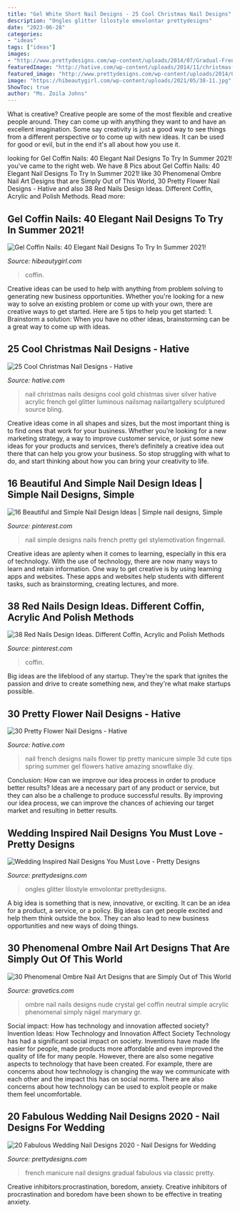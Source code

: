 ```yaml
---
title: "Gel White Short Nail Designs - 25 Cool Christmas Nail Designs"
description: "Ongles glitter lilostyle emvolontar prettydesigns"
date: "2023-06-28"
categories:
- "ideas"
tags: ["ideas"]
images:
- "http://www.prettydesigns.com/wp-content/uploads/2014/07/Gradual-French-Manicure.jpg"
featuredImage: "http://hative.com/wp-content/uploads/2014/11/christmas-nail-designs/11-cool-christmas-nail-designs.jpg"
featured_image: "http://www.prettydesigns.com/wp-content/uploads/2014/07/Gradual-French-Manicure.jpg"
image: "https://hibeautygirl.com/wp-content/uploads/2021/05/38-11.jpg"
ShowToc: true
author: "Ms. Zoila Johns"
---
```



What is creative?
Creative people are some of the most flexible and creative people around. They can come up with anything they want to and have an excellent imagination. Some say creativity is just a good way to see things from a different perspective or to come up with new ideas. It can be used for good or evil, but in the end it's all about how you use it.

	

		
looking for Gel Coffin Nails: 40 Elegant Nail Designs To Try In Summer 2021! you've came to the right web. We have 8 Pics about Gel Coffin Nails: 40 Elegant Nail Designs To Try In Summer 2021! like 30 Phenomenal Ombre Nail Art Designs that are Simply Out of This World, 30 Pretty Flower Nail Designs - Hative and also 38 Red Nails Design Ideas. Different Coffin, Acrylic and Polish Methods. Read more:
		
    
## Gel Coffin Nails: 40 Elegant Nail Designs To Try In Summer 2021!

<img loading=lazy src="https://hibeautygirl.com/wp-content/uploads/2021/05/38-11.jpg" onerror="this.onerror=null;this.src='https://tse4.mm.bing.net/th?id=OIP.2E9KffajNHqE7uPHv1yl8QHaLH&amp;pid=15.1';" alt="Gel Coffin Nails: 40 Elegant Nail Designs To Try In Summer 2021!">

_Source: hibeautygirl.com_

>coffin. 

	

Creative ideas can be used to help with anything from problem solving to generating new business opportunities. Whether you're looking for a new way to solve an existing problem or come up with your own, there are creative ways to get started. Here are 5 tips to help you get started: 1. Brainstorm a solution: When you have no other ideas, brainstorming can be a great way to come up with ideas.

    
## 25 Cool Christmas Nail Designs - Hative

<img loading=lazy src="http://hative.com/wp-content/uploads/2014/11/christmas-nail-designs/11-cool-christmas-nail-designs.jpg" onerror="this.onerror=null;this.src='https://tse1.mm.bing.net/th?id=OIP.KBlOtUi4yY1dvZbQf5Vj0QHaGp&amp;pid=15.1';" alt="25 Cool Christmas Nail Designs - Hative">

_Source: hative.com_

>nail christmas nails designs cool gold chistmas siver silver hative acrylic french gel glitter luminous nailsmag nailartgallery sculptured source bling. 

	

Creative ideas come in all shapes and sizes, but the most important thing is to find ones that work for your business. Whether you’re looking for a new marketing strategy, a way to improve customer service, or just some new ideas for your products and services, there’s definitely a creative idea out there that can help you grow your business. So stop struggling with what to do, and start thinking about how you can bring your creativity to life.

    
## 16 Beautiful And Simple Nail Design Ideas | Simple Nail Designs, Simple

<img loading=lazy src="https://i.pinimg.com/736x/9a/57/67/9a5767aa0ad48654c51aceadf19be2bf--french-nail-designs-simple-nail-designs.jpg" onerror="this.onerror=null;this.src='https://tse2.mm.bing.net/th?id=OIP.cAV8QKthakzsSoR1cAoMdgHaJ3&amp;pid=15.1';" alt="16 Beautiful and Simple Nail Design Ideas | Simple nail designs, Simple">

_Source: pinterest.com_

>nail simple designs nails french pretty gel stylemotivation fingernail. 

	

Creative ideas are aplenty when it comes to learning, especially in this era of technology. With the use of technology, there are now many ways to learn and retain information. One way to get creative is by using learning apps and websites. These apps and websites help students with different tasks, such as brainstorming, creating lectures, and more.

    
## 38 Red Nails Design Ideas. Different Coffin, Acrylic And Polish Methods

<img loading=lazy src="https://i.pinimg.com/736x/56/8d/cb/568dcb77ca91370e47c19ce20864e3e4.jpg" onerror="this.onerror=null;this.src='https://tse3.mm.bing.net/th?id=OIP._ExvXuHZ61z8wLirh_oG9QHaN1&amp;pid=15.1';" alt="38 Red Nails Design Ideas. Different Coffin, Acrylic and Polish Methods">

_Source: pinterest.com_

>coffin. 

	

Big ideas are the lifeblood of any startup. They're the spark that ignites the passion and drive to create something new, and they're what make startups possible.

    
## 30 Pretty Flower Nail Designs - Hative

<img loading=lazy src="https://hative.com/wp-content/uploads/2014/11/flower-nail-designs/8-pretty-flower-nail-designs.jpg" onerror="this.onerror=null;this.src='https://tse4.mm.bing.net/th?id=OIP.wDoN6c9NKVYX5mELGSKuogHaHN&amp;pid=15.1';" alt="30 Pretty Flower Nail Designs - Hative">

_Source: hative.com_

>nail french designs nails flower tip pretty manicure simple 3d cute tips spring summer gel flowers hative amazing snowflake diy. 

	

Conclusion: How can we improve our idea process in order to produce better results?
Ideas are a necessary part of any product or service, but they can also be a challenge to produce successful results. By improving our idea process, we can improve the chances of achieving our target market and resulting in better results.

    
## Wedding Inspired Nail Designs You Must Love - Pretty Designs

<img loading=lazy src="https://www.prettydesigns.com/wp-content/uploads/2014/05/Heart-Shape-Nails.jpg" onerror="this.onerror=null;this.src='https://tse4.mm.bing.net/th?id=OIP.X_cNl67EjJiAvQJAsJMTtAHaJ4&amp;pid=15.1';" alt="Wedding Inspired Nail Designs You Must Love - Pretty Designs">

_Source: prettydesigns.com_

>ongles glitter lilostyle emvolontar prettydesigns. 

	

A big idea is something that is new, innovative, or exciting. It can be an idea for a product, a service, or a policy. Big ideas can get people excited and help them think outside the box. They can also lead to new business opportunities and new ways of doing things.

    
## 30 Phenomenal Ombre Nail Art Designs That Are Simply Out Of This World

<img loading=lazy src="http://www.gravetics.com/wp-content/uploads/2017/08/Nude-ombre-nails.jpg" onerror="this.onerror=null;this.src='https://tse1.mm.bing.net/th?id=OIP.OWSIGsdCgMHVjE1sPzJXnQHaJ_&amp;pid=15.1';" alt="30 Phenomenal Ombre Nail Art Designs that are Simply Out of This World">

_Source: gravetics.com_

>ombre nail nails designs nude crystal gel coffin neutral simple acrylic phenomenal simply nägel marymary gr. 

	

Social impact: How has technology and innovation affected society?
Invention Ideas: How Technology and Innovation Affect Society
Technology has had a significant social impact on society. Inventions have made life easier for people, made products more affordable and even improved the quality of life for many people. However, there are also some negative aspects to technology that have been created. For example, there are concerns about how technology is changing the way we communicate with each other and the impact this has on social norms. There are also concerns about how technology can be used to exploit people or make them feel uncomfortable.

    
## 20 Fabulous Wedding Nail Designs 2020 - Nail Designs For Wedding

<img loading=lazy src="http://www.prettydesigns.com/wp-content/uploads/2014/07/Gradual-French-Manicure.jpg" onerror="this.onerror=null;this.src='https://tse2.mm.bing.net/th?id=OIP.YEwJ2MBXYa-T671sQuGwbQHaLI&amp;pid=15.1';" alt="20 Fabulous Wedding Nail Designs 2020 - Nail Designs for Wedding">

_Source: prettydesigns.com_

>french manicure nail designs gradual fabulous via classic pretty. 

	

Creative inhibitors:procrastination, boredom, anxiety.
Creative inhibitors of procrastination and boredom have been shown to be effective in treating anxiety.

